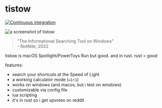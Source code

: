# tistow

[![Continuous integration](https://github.com/NotNite/tistow/actions/workflows/ci.yml/badge.svg)](https://github.com/NotNite/tistow/actions/workflows/ci.yml)

![a screenshot of tistow](https://namazu.photos/i/6ze22lso.png)

> "The Informational Searching Tool on Windows"\
> \- NotNite, 2022

tistow is macOS Spotlight/PowerToys Run but good. and in rust. rust = good

features:

- search your shortcuts at the Speed of Light
- a working calculator mode (`=1+1`)
- works on windows (and macos, but i test on windows)
- customizable via config file
- lua scripting
- it's in rust so i get upvotes on reddit
